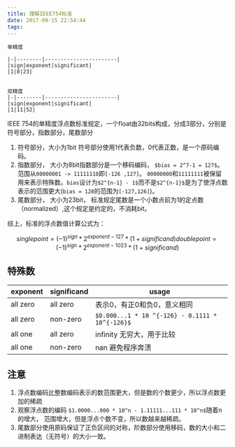 ```yaml
---
title: 理解IEEE754标准
date: 2017-09-15 22:54:44
tags:
---
```



```
单精度

|-|--------|-----------------------|
|sign|exponent|significant|
|1|8|23|


双精度
|-|--------|-----------------------|
|sign|exponent|significant|
|1|11|52|
```

IEEE 754的单精度浮点数标准规定，一个float由32bits构成，分成3部分，分别是符号部分，指数部分，尾数部分

1. 符号部分，大小为1bit  符号部分使用1代表负数，0代表正数，是一个原码编码。
2. 指数部分， 大小为8bit指数部分是一个移码编码， `$bias = 2^7-1 = 127$`。范围从`00000001 -> 11111110`即`[-126 ,127]`。
`00000000`和`11111111`被保留用来表示特殊数。`bias`设计为`$2^{n-1} - 1$`而不是`$2^{n-1}$`是为了使浮点数表示的范围更大(`bias = 128`的范围为`[-127,126]`)。
3. 尾数部分， 大小为23bit， 标准规定尾数是一个小数点前为1的定点数（normalized）,这个规定是约定的，不消耗bit。

综上，标准的浮点数值计算公式为：
```math
single point = (-1)^{sign} * 2^{exponent-127} * (1+significand)

double point = (-1)^{sign} * 2^{exponent-1023} * (1+significand)
```


## 特殊数


exponent | significand | usage
---|---|---
all zero | all zero | 表示0，有正0和负0，意义相同
all zero | non-zero | `$0.000...1 * 10 ^{-126} - 0.1111 * 10^{-126}$` | 表示一个更接近0的范围
all one | all zero | infinity 无穷大，用于比较
all one | non-zero | nan 避免程序奔溃



## 注意

1. 浮点数编码比整数编码表示的数范围更大，但是数的个数更少，所以浮点数更加的稀疏
2. 观察浮点数的编码 `$1.0000...000 * 10^n - 1.11111...111 * 10^n$`随着n的增大， 范围增大，但是浮点个数不变，所以数越来越稀疏。
3. 尾数部分使用原码保证了正负区间的对称，阶数部分使用移码，数的大小和二进制表达（无符号）的大小一致。



